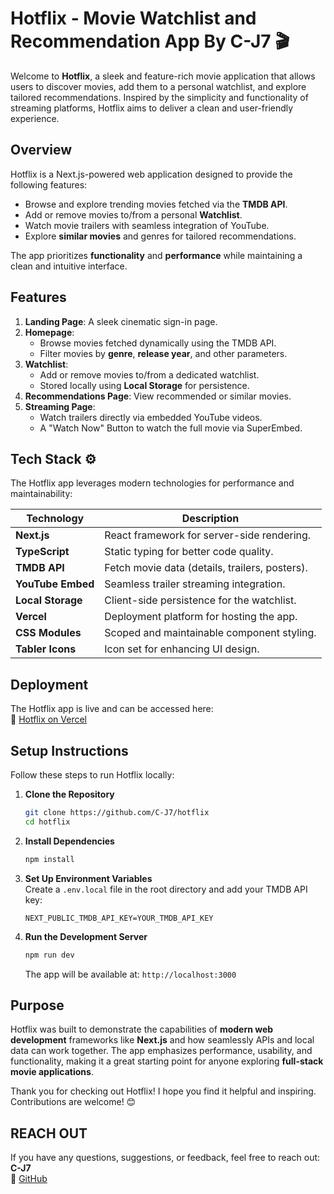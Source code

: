 # **Hotflix - Movie Watchlist and Recommendation App By C-J7** 🎬  

Welcome to **Hotflix**, a sleek and feature-rich movie application that allows users to discover movies, add them to a personal watchlist, and explore tailored recommendations. Inspired by the simplicity and functionality of streaming platforms, Hotflix aims to deliver a clean and user-friendly experience.


## **Overview**

Hotflix is a Next.js-powered web application designed to provide the following features:  
- Browse and explore trending movies fetched via the **TMDB API**.  
- Add or remove movies to/from a personal **Watchlist**.  
- Watch movie trailers with seamless integration of YouTube.  
- Explore **similar movies** and genres for tailored recommendations.  

The app prioritizes **functionality** and **performance** while maintaining a clean and intuitive interface.


## **Features**

1. **Landing Page**: A sleek cinematic sign-in page.  
2. **Homepage**:  
   - Browse movies fetched dynamically using the TMDB API.  
   - Filter movies by **genre**, **release year**, and other parameters.  
3. **Watchlist**:  
   - Add or remove movies to/from a dedicated watchlist.  
   - Stored locally using **Local Storage** for persistence.  
4. **Recommendations Page**: View recommended or similar movies.  
5. **Streaming Page**:  
   - Watch trailers directly via embedded YouTube videos.  
   - A "Watch Now" Button to watch the full movie via SuperEmbed.


## **Tech Stack** ⚙️

The Hotflix app leverages modern technologies for performance and maintainability:

| **Technology**        | **Description**                                |
|------------------------|-----------------------------------------------|
| **Next.js**           | React framework for server-side rendering.    |
| **TypeScript**        | Static typing for better code quality.        |
| **TMDB API**          | Fetch movie data (details, trailers, posters).|
| **YouTube Embed**     | Seamless trailer streaming integration.       |
| **Local Storage**     | Client-side persistence for the watchlist.    |
| **Vercel**            | Deployment platform for hosting the app.      |
| **CSS Modules**       | Scoped and maintainable component styling.    |
| **Tabler Icons**      | Icon set for enhancing UI design.             |


## **Deployment**

The Hotflix app is live and can be accessed here:  
🔗 [Hotflix on Vercel](https://hotflix-chi.vercel.app/)  


## **Setup Instructions**

Follow these steps to run Hotflix locally:

1. **Clone the Repository**
   ```bash
   git clone https://github.com/C-J7/hotflix
   cd hotflix
   ```

2. **Install Dependencies**
   ```bash
   npm install
   ```

3. **Set Up Environment Variables**  
   Create a `.env.local` file in the root directory and add your TMDB API key:  
   ```env
   NEXT_PUBLIC_TMDB_API_KEY=YOUR_TMDB_API_KEY
   ```

4. **Run the Development Server**
   ```bash
   npm run dev
   ```

   The app will be available at: `http://localhost:3000`


## **Purpose**

Hotflix was built to demonstrate the capabilities of **modern web development** frameworks like **Next.js** and how seamlessly APIs and local data can work together. The app emphasizes performance, usability, and functionality, making it a great starting point for anyone exploring **full-stack movie applications**.

Thank you for checking out Hotflix! I hope you find it helpful and inspiring. Contributions are welcome! 😊  


## **REACH OUT**

If you have any questions, suggestions, or feedback, feel free to reach out:  
**C-J7**  
🔗 [GitHub](https://github.com/C-J7)  
